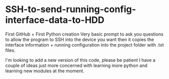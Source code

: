 # SSH-to-send-running-config-interface-data-to-HDD
First GitHub + First Python creation Very basic prompt to ask you questions to allow the program to SSH into the device you want then it copies the interface information + running configuration into the project folder with .txt files.


I'm looking to add a new version of this code, please be patient I have a couple of ideas just more concerned with learning more python and learning new modules at the moment.
